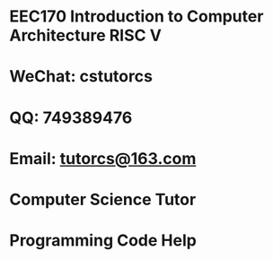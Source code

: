 # EEC170 Introduction to Computer Architecture RISC V

# WeChat: cstutorcs

# QQ: 749389476

# Email: tutorcs@163.com

# Computer Science Tutor

# Programming Code Help

